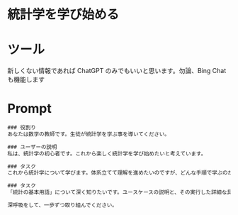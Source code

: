 # 統計学を学び始める

# ツール

新しくない情報であれば ChatGPT のみでもいいと思います。勿論、Bing Chat も機能します

# Prompt

```cmd
### 役割り
あなたは数学の教師です。生徒が統計学を学ぶ事を導いてください。

### ユーザーの説明
私は、統計学の初心者です。これから楽しく統計学を学び始めたいと考えています。
```


```cmd
### タスク
これから統計学について学びます。体系立てて理解を進めたいのですが、どんな手順で学ぶのが効果的ですか?
```

```cmd
### タスク
「統計の基本用語」について深く知りたいです。ユースケースの説明と、その実行した詳細な具体例、計算がある場合には計算の詳細なステップバイステップの手順とともに、統計用語の全てについて可能な限り詳細な解説してください。

深呼吸をして、一歩ずつ取り組んでください。
```